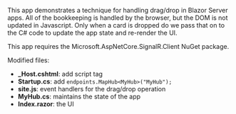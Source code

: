 <p>
    This app demonstrates a technique for handling drag/drop in Blazor Server apps. All of the bookkeeping is handled
    by the browser, but the DOM is not updated in Javascript. Only when a card is dropped do we pass that on to
    the C# code to update the app state and re-render the UI.
</p>
<p>
    This app requires the Microsoft.AspNetCore.SignalR.Client NuGet package.
</p>
<p>
    Modified files:
    <ul>
        <li><b>_Host.cshtml</b>: add script tag</li>
        <li><b>Startup.cs</b>: add <code>endpoints.MapHub&lt;MyHub&gt;("MyHub");</code></li>
        <li><b>site.js</b>: event handlers for the drag/drop operation</li>
        <li><b>MyHub.cs</b>: maintains the state of the app</li>
        <li><b>Index.razor</b>: the UI</li>
    </ul>
</p>
